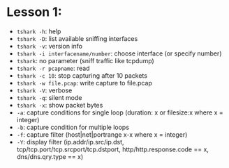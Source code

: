 # Lesson 1:

- `tshark -h`: help  
- `tshark -D`: list available sniffing interfaces  
- `tshark -v`: version info  
- `tshark -i interfacename/number`: choose interface (or specify number)  
- `tshark`: no parameter (sniff traffic like tcpdump)  
- `tshark -r pcapname`: read  
- `tshark -c 10`: stop capturing after 10 packets  
- `tshark -w file.pcap`: write capture to file.pcap  
- `tshark -V`: verbose  
- `tshark -q`: silent mode  
- `tshark -x`: show packet bytes  
- `-a`: capture conditions for single loop (duration: x or filesize:x where x = integer)  
- `-b`: capture condition for multiple loops  
- `-f`: capture filter (host|net|portrange x-x where x = integer)  
- `-Y`: display filter (ip.addr/ip.src/ip.dst, tcp/tcp.port/tcp.srcport/tcp.dstport, http/http.response.code == x, dns/dns.qry.type == x)  
